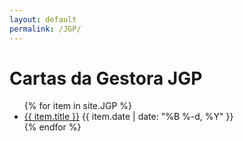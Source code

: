 ```yaml
---
layout: default
permalink: /JGP/
---
```


<h1>Cartas da Gestora JGP</h1>
<ul>
{% for item in site.JGP %}
  <li>
    <a href="{{ site.baseurl }}{{ item.url }}">{{ item.title }}</a>
<span>{{ item.date | date: "%B %-d, %Y" }}</span>
  </li>
{% endfor %}
</ul>



